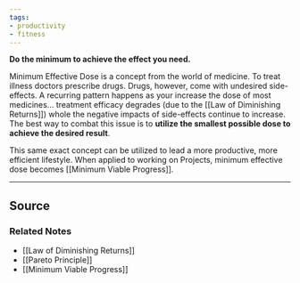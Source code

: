 ```yaml
---
tags:
- productivity
- fitness
---
```

**Do the minimum to achieve the effect you need.**

Minimum Effective Dose is a concept from the world of medicine. To treat illness doctors prescribe drugs. Drugs, however, come with undesired side-effects. A recurring pattern happens as your increase the dose of most medicines... treatment efficacy degrades (due to the [[Law of Diminishing Returns]]) whole the negative impacts of side-effects continue to increase. The best way to combat this issue is to **utilize the smallest possible dose to achieve the desired result**. 

This same exact concept can be utilized to lead a more productive, more efficient lifestyle. When applied to working on Projects, minimum effective dose becomes [[Minimum Viable Progress]].

---

## Source


### Related Notes
- [[Law of Diminishing Returns]]
- [[Pareto Principle]]
- [[Minimum Viable Progress]]